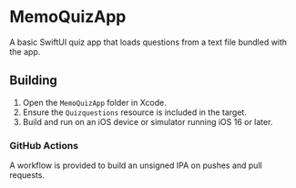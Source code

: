 # MemoQuizApp

A basic SwiftUI quiz app that loads questions from a text file bundled with the app.

## Building
1. Open the `MemoQuizApp` folder in Xcode.
2. Ensure the `Quizquestions` resource is included in the target.
3. Build and run on an iOS device or simulator running iOS 16 or later.

### GitHub Actions
A workflow is provided to build an unsigned IPA on pushes and pull requests.
